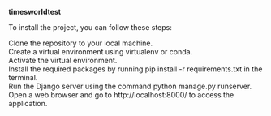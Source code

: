 **timesworldtest**


To install the project, you can follow these steps:

Clone the repository to your local machine.<br>
Create a virtual environment using virtualenv or conda.<br>
Activate the virtual environment.<br>
Install the required packages by running pip install -r requirements.txt in the terminal.<br>
Run the Django server using the command python manage.py runserver.<br>
Open a web browser and go to http://localhost:8000/ to access the application.<br>
